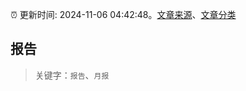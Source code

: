 :alarm_clock: 更新时间: 2024-11-06 04:42:48。[文章来源](/README.md)、[文章分类](/TAGS.md)

## 报告


> 关键字：`报告`、`月报`



